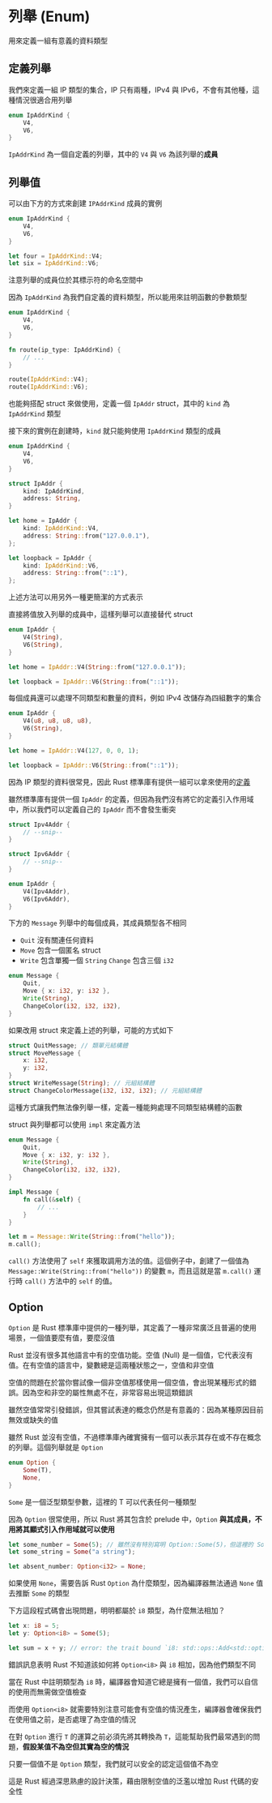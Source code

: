 # 列舉 (Enum)

用來定義一組有意義的資料類型

## 定義列舉

我們來定義一組 IP 類型的集合，IP 只有兩種，IPv4 與 IPv6，不會有其他種，這種情況很適合用列舉

```rust
enum IpAddrKind {
    V4,
    V6,
}
```

`IpAddrKind` 為一個自定義的列舉，其中的 `V4` 與 `V6` 為該列舉的**成員**

## 列舉值

可以由下方的方式來創建 `IPAddrKind` 成員的實例

```rust
enum IpAddrKind {
    V4,
    V6,
}

let four = IpAddrKind::V4;
let six = IpAddrKind::V6;
```

注意列舉的成員位於其標示符的命名空間中

因為 `IpAddrKind` 為我們自定義的資料類型，所以能用來註明函數的參數類型

```rust
enum IpAddrKind {
    V4,
    V6,
}

fn route(ip_type: IpAddrKind) {
    // ...
}

route(IpAddrKind::V4);
route(IpAddrKind::V6);
```

也能夠搭配 struct 來做使用，定義一個 `IpAddr` struct，其中的 `kind` 為 `IpAddrKind` 類型

接下來的實例在創建時，`kind` 就只能夠使用 `IpAddrKind` 類型的成員

```rust
enum IpAddrKind {
    V4,
    V6,
}

struct IpAddr {
    kind: IpAddrKind,
    address: String,
}

let home = IpAddr {
    kind: IpAddrKind::V4,
    address: String::from("127.0.0.1"),
};

let loopback = IpAddr {
    kind: IpAddrKind::V6,
    address: String::from("::1"),
};
```

上述方法可以用另外一種更簡潔的方式表示

直接將值放入列舉的成員中，這樣列舉可以直接替代 struct

```rust
enum IpAddr {
    V4(String),
    V6(String),
}

let home = IpAddr::V4(String::from("127.0.0.1"));

let loopback = IpAddr::V6(String::from("::1"));
```

每個成員還可以處理不同類型和數量的資料，例如 IPv4 改儲存為四組數字的集合

```rust
enum IpAddr {
    V4(u8, u8, u8, u8),
    V6(String),
}

let home = IpAddr::V4(127, 0, 0, 1);

let loopback = IpAddr::V6(String::from("::1"));
```

因為 IP 類型的資料很常見，因此 Rust 標準庫有提供一組可以拿來使用的[定義](https://doc.rust-lang.org/std/net/enum.IpAddr.html)

雖然標準庫有提供一個 `IpAddr` 的定義，但因為我們沒有將它的定義引入作用域中，所以我們可以定義自己的 `IpAddr` 而不會發生衝突

```rust
struct Ipv4Addr {
    // --snip--
}

struct Ipv6Addr {
    // --snip--
}

enum IpAddr {
    V4(Ipv4Addr),
    V6(Ipv6Addr),
}
```

下方的 `Message` 列舉中的每個成員，其成員類型各不相同

- `Quit` 沒有關連任何資料
- `Move` 包含一個匿名 struct
- `Write` 包含單獨一個 `String`
  `Change` 包含三個 `i32`

```rust
enum Message {
    Quit,
    Move { x: i32, y: i32 },
    Write(String),
    ChangeColor(i32, i32, i32),
}
```

如果改用 struct 來定義上述的列舉，可能的方式如下

```rust
struct QuitMessage; // 類單元結構體
struct MoveMessage {
    x: i32,
    y: i32,
}
struct WriteMessage(String); // 元組結構體
struct ChangeColorMessage(i32, i32, i32); // 元組結構體
```

這種方式讓我們無法像列舉一樣，定義一種能夠處理不同類型結構體的函數

struct 與列舉都可以使用 `impl` 來定義方法

```rust
enum Message {
    Quit,
    Move { x: i32, y: i32 },
    Write(String),
    ChangeColor(i32, i32, i32),
}

impl Message {
    fn call(&self) {
        // ...
    }
}

let m = Message::Write(String::from("hello"));
m.call();
```

`call()` 方法使用了 `self` 來獲取調用方法的值。這個例子中，創建了一個值為 `Message::Write(String::from("hello"))` 的變數 `m`，而且這就是當 `m.call()` 運行時 `call()` 方法中的 `self` 的值。

## Option

`Option` 是 Rust 標準庫中提供的一種列舉，其定義了一種非常廣泛且普遍的使用場景，一個值要麼有值，要麼沒值

Rust 並沒有很多其他語言中有的空值功能。空值 (Null) 是一個值，它代表沒有值。在有空值的語言中，變數總是這兩種狀態之一，空值和非空值

空值的問題在於當你嘗試像一個非空值那樣使用一個空值，會出現某種形式的錯誤。因為空和非空的屬性無處不在，非常容易出現這類錯誤

雖然空值常常引發錯誤，但其嘗試表達的概念仍然是有意義的：因為某種原因目前無效或缺失的值

雖然 Rust 並沒有空值，不過標準庫內確實擁有一個可以表示其存在或不存在概念的列舉。這個列舉就是 `Option`

```rust
enum Option {
    Some(T),
    None,
}
```

`Some` 是一個泛型類型參數，這裡的 T 可以代表任何一種類型

因為 `Option` 很常使用，所以 Rust 將其包含於 prelude 中，`Option` **與其成員，不用將其顯式引入作用域就可以使用**

```rust
let some_number = Some(5); // 雖然沒有特別寫明 Option::Some(5)，但這裡的 Some 依舊是 Option 的成員
let some_string = Some("a string");

let absent_number: Option<i32> = None;
```

如果使用 `None`，需要告訴 Rust `Option` 為什麼類型，因為編譯器無法通過 `None` 值去推斷 `Some` 的類型

下方這段程式碼會出現問題，明明都屬於 `i8` 類型，為什麼無法相加？

```rust
let x: i8 = 5;
let y: Option<i8> = Some(5);

let sum = x + y; // error: the trait bound `i8: std::ops::Add<std::option::Option<i8>>` is not satisfied
```

錯誤訊息表明 Rust 不知道該如何將 `Option<i8>` 與 `i8` 相加，因為他們類型不同

當在 Rust 中註明類型為 `i8` 時，編譯器會知道它總是擁有一個值，我們可以自信的使用而無需做空值檢查

而使用 `Option<i8>` 就需要特別注意可能會有空值的情況產生，編譯器會確保我們在使用值之前，是否處理了為空值的情況

在對 `Option` 進行 `T` 的運算之前必須先將其轉換為 `T`，這能幫助我們最常遇到的問題，**假設某值不為空但其實為空的情況**

只要一個值不是 `Option` 類型，我們就可以安全的認定這個值不為空

這是 Rust 經過深思熟慮的設計決策，藉由限制空值的泛濫以增加 Rust 代碼的安全性
